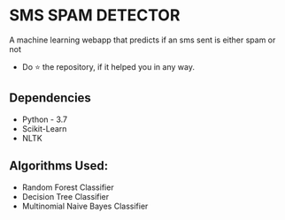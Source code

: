 # SMS SPAM DETECTOR

A machine learning webapp that predicts if an sms sent is either spam or not
* Do ⭐ the repository, if it helped you in any way.

## Dependencies
* Python - 3.7
* Scikit-Learn
* NLTK

## Algorithms Used:
* Random Forest Classifier
* Decision Tree Classifier
* Multinomial Naive Bayes Classifier
